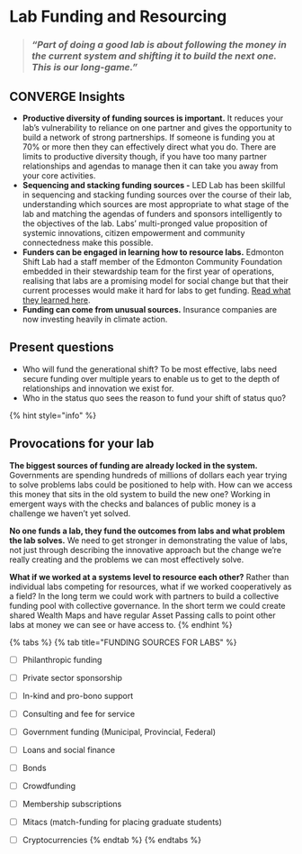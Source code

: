 # Lab Funding and Resourcing

> ### _**“Part of doing a good lab is about following the money in the current system and shifting it to build the next one. This is our long-game.”**_

## CONVERGE Insights

* **Productive diversity of funding sources is important.** It reduces your lab’s vulnerability to reliance on one partner and gives the opportunity to build a network of strong partnerships. If someone is funding you at 70% or more then they can effectively direct what you do. There are limits to productive diversity though, if you have too many partner relationships and agendas to manage then it can take you away from your core activities. 
* **Sequencing and stacking funding sources -** LED Lab has been skillful in sequencing and stacking funding sources over the course of their lab, understanding which sources are most appropriate to what stage of the lab and matching the agendas of funders and sponsors intelligently to the objectives of the lab. Labs’ multi-pronged value proposition of systemic innovations, citizen empowerment and community connectedness make this possible. 
* **Funders can be engaged in learning how to resource labs.** Edmonton Shift Lab had a staff member of the Edmonton Community Foundation embedded in their stewardship team for the first year of operations, realising that labs are a promising model for social change but that their current processes would make it hard for labs to get funding. [Read what they learned here](http://www.edmontonshiftlab.ca/wp-content/uploads/2018/03/Shift_Lab_Report_FUNDING_SI_LABS.pdf). 
* **Funding can come from unusual sources.** Insurance companies are now investing heavily in climate action.

## Present questions

* Who will fund the generational shift? To be most effective, labs need secure funding over multiple years to enable us to get to the depth of relationships and innovation we exist for. 
* Who in the status quo sees the reason to fund your shift of status quo? 

{% hint style="info" %}
## **Provocations for your lab**

**The biggest sources of funding are already locked in the system.** Governments are spending hundreds of millions of dollars each year trying to solve problems labs could be positioned to help with. How can we access this money that sits in the old system to build the new one? Working in emergent ways with the checks and balances of public money is a challenge we haven’t yet solved.

**No one funds a lab, they fund the outcomes from labs and what problem the lab solves.** We need to get stronger in demonstrating the value of labs, not just through describing the innovative approach but the change we’re really creating and the problems we can most effectively solve.

**What if we worked at a systems level to resource each other?** Rather than individual labs competing for resources, what if we worked cooperatively as a field? In the long term we could work with partners to build a collective funding pool with collective governance. In the short term we could create shared Wealth Maps and have regular Asset Passing calls to point other labs at money we can see or have access to.
{% endhint %}

{% tabs %}
{% tab title="FUNDING SOURCES FOR LABS" %}
* [ ] Philanthropic funding
* [ ] Private sector sponsorship
* [ ] In-kind and pro-bono support
* [ ] Consulting and fee for service
* [ ] Government funding \(Municipal, Provincial, Federal\)
* [ ] Loans and social finance
* [ ] Bonds
* [ ] Crowdfunding
* [ ] Membership subscriptions
* [ ] Mitacs \(match-funding for placing graduate students\)
* [ ] Cryptocurrencies
{% endtab %}
{% endtabs %}



